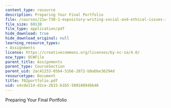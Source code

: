 ```yaml
---
content_type: resource
description: Preparing Your Final Portfolio
file: /courses/21w-730-1-expository-writing-social-and-ethical-issues-in-print-photography-and-film-fall-2005/e4cde214d2ce2615b1b558018894bb46_f02portfolio.pdf
file_size: 60138
file_type: application/pdf
hide_download: true
hide_download_original: null
learning_resource_types:
- Assignments
license: https://creativecommons.org/licenses/by-nc-sa/4.0/
ocw_type: OCWFile
parent_title: Assignments
parent_type: CourseSection
parent_uid: 2ac41253-05b4-51b6-2872-b0abbe36294d
resourcetype: Document
title: f02portfolio.pdf
uid: e4cde214-d2ce-2615-b1b5-58018894bb46
---
```

Preparing Your Final Portfolio